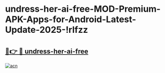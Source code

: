 # undress-her-ai-free-MOD-Premium-APK-Apps-for-Android-Latest-Update-2025-!rlfzz

# <h2><a href="https://epqblt.esa.edu.pl?title=undress-her-ai-free&ref=rlfzz">🔗👉 🔴 undress-her-ai-free</a></h2>

[![acn](https://github.com/user-attachments/assets/0f9c940e-d8b0-45ae-aac7-cd30a18b3e1c)](https://epqblt.esa.edu.pl?title=undress-her-ai-free&ref=rlfzz)

